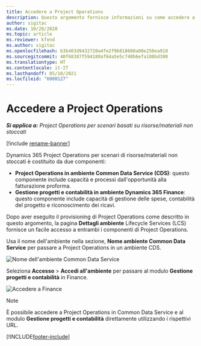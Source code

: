 ```yaml
---
title: Accedere a Project Operations
description: Questo argomento fornisce informazioni su come accedere a Project Operations da Lifecycle Services.
author: sigitac
ms.date: 10/28/2020
ms.topic: article
ms.reviewer: kfend
ms.author: sigitac
ms.openlocfilehash: b3b403d9432720a4fe2f9b818600a00e250ea918
ms.sourcegitcommit: 40f68387f594180af64a5e5c748b6efa188bd300
ms.translationtype: HT
ms.contentlocale: it-IT
ms.lasthandoff: 05/10/2021
ms.locfileid: "6000127"
---
```

# <a name="navigate-project-operations"></a>Accedere a Project Operations

_**Si applica a:** Project Operations per scenari basati su risorse/materiali non stoccati_

[!include [rename-banner](~/includes/cc-data-platform-banner.md)]

Dynamics 365 Project Operations per scenari di risorse/materiali non stoccati è costituito da due componenti: 

 - **Project Operations in ambiente Common Data Service (CDS)**: questo componente include capacità e processi dall'opportunità alla fatturazione proforma. 
 - **Gestione progetti e contabilità in ambiente Dynamics 365 Finance**: questo componente include capacità di gestione delle spese, contabilità del progetto e riconoscimento dei ricavi. 

Dopo aver eseguito il provisioning di Project Operations come descritto in questo argomento, la pagina **Dettagli ambiente** Lifecycle Services (LCS) fornisce un facile accesso a entrambi i componenti di Project Operations.  

Usa il nome dell'ambiente nella sezione, **Nome ambiente Common Data Service** per passare a Project Operations in un ambiente CDS. 

  ![Nome dell'ambiente Common Data Service](./media/environment-name.PNG)

Seleziona **Accesso** > **Accedi all'ambiente** per passare al modulo **Gestione progetti e contabilità** in Finance.  

   ![Accedere a Finance](./media/environment-login.PNG)

> [!NOTE]
> È possibile accedere a Project Operations in Common Data Service e al modulo **Gestione progetti e contabilità** direttamente utilizzando i rispettivi URL. 


[!INCLUDE[footer-include](../includes/footer-banner.md)]